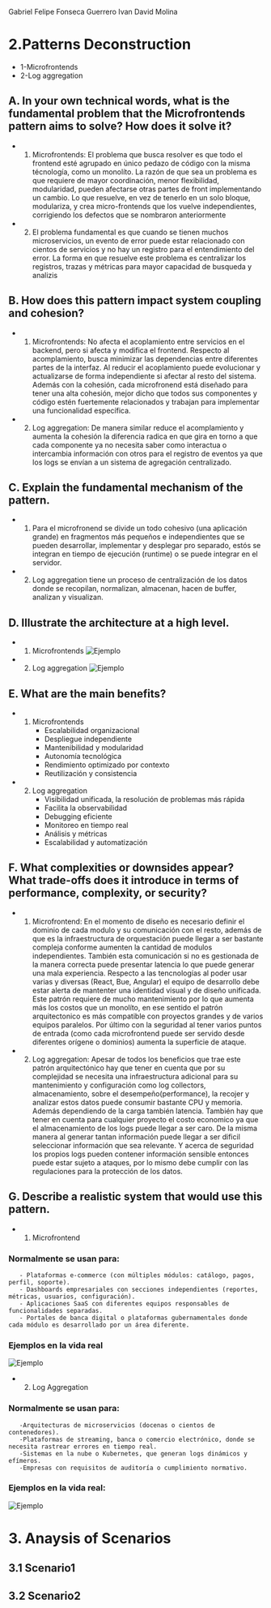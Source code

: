 Gabriel Felipe Fonseca Guerrero
Ivan David Molina
# 2.Patterns Deconstruction
- 1-Microfrontends 
- 2-Log aggregation
## A. In your own technical words, what is the fundamental problem that the Microfrontends pattern aims to solve? How does it solve it?
- 1) Microfrontends: El problema que busca resolver es que todo el frontend esté agrupado en único pedazo de código con la misma técnología, como un monolíto. La razón de que sea un problema es que requiere de mayor coordinación, menor flexibilidad, modularidad, pueden afectarse otras partes de front implementando un cambio. Lo que resuelve, en vez de tenerlo en un solo bloque, modulariza, y crea micro-frontends que los vuelve independientes, corrigiendo los defectos que se nombraron anteriormente
- 2) El problema fundamental es que cuando se tienen muchos microservicios, un evento de error puede estar relacionado con cientos de servicios y no hay un registro para el entendimiento del error. La forma en que resuelve este problema es centralizar los registros, trazas y métricas para mayor capacidad de busqueda y analizis 
## B. How does this pattern impact system coupling and cohesion? 
- 1) Microfrontends: No afecta el acoplamiento entre servicios en el backend, pero si afecta y modifica el frontend. Respecto al acomplamiento, busca minimizar las dependencias entre diferentes partes de la interfaz. Al reducir el acoplamiento puede evolucionar y actualizarse de forma independiente si afectar al resto del sistema. Además con la cohesión, cada microfronend está diseñado para tener una alta cohesión, mejor dicho que todos sus componentes y código estén fuertemente relacionados y trabajan para implementar una funcionalidad específica.
- 2) Log aggregation: De manera similar reduce el acomplamiento y aumenta la cohesión la diferencia radica en que gira en torno a que cada componente ya no necesita saber como interactua o intercambia información con otros para el registro de eventos ya que los logs se envían a un sistema de agregación centralizado.
## C. Explain the fundamental mechanism of the pattern.
- 1) Para el microfronend se divide un todo cohesivo (una aplicación grande) en fragmentos más pequeños e independientes que se pueden desarrollar, implementar y desplegar pro separado, estós se integran en tiempo de ejecución (runtime) o se puede integrar en el servidor.
- 2) Log aggregation tiene un proceso de centralización de los datos donde se recopilan, normalizan, almacenan, hacen de buffer, analizan y visualizan.
## D. Illustrate the architecture at a high level. 
- 1) Microfrontends
![Ejemplo](microfrontend.PNG)
- 2) Log aggregation
![Ejemplo](log_aggregation.PNG)
## E. What are the main benefits? 
- 1) Microfrontends
       - Escalabilidad organizacional
       - Despliegue independiente
       - Mantenibilidad y modularidad
       - Autonomía tecnológica
       - Rendimiento optimizado por contexto
       - Reutilización y consistencia
- 2) Log aggregation
       - Visibilidad unificada, la resolución de problemas más rápida
       - Facilita la observabilidad
       - Debugging eficiente
       - Monitoreo en tiempo real
       - Análisis y métricas
       - Escalabilidad y automatización 
## F. What complexities or downsides appear? What trade-offs does it introduce in terms of performance, complexity, or security? 
- 1) Microfrontend: En el momento de diseño es necesario definir el dominio de cada modulo y su comunicación con el resto, además de que es la infraestructura de orquestación puede llegar a ser bastante compleja conforme aumenten la cantidad de modulos independientes. También esta comunicación si no es gestionada de la manera correcta puede presentar latencia lo que puede generar una mala experiencia. Respecto a las tencnologías al poder usar varias y diversas (React, Bue, Angular) el equipo de desarrollo debe estar alerta de mantenter una identidad visual y de diseño unificada. Este patrón requiere de mucho mantenimiento por lo que aumenta más los costos que un monolíto, en ese sentido el patrón arquitectonico es más compatible con proyectos grandes y de varios equipos paralelos.
Por último con la seguridad al tener varios puntos de entrada (como cada microfrontend puede ser servido desde diferentes orígene o dominios) aumenta la superficie de ataque.
- 2) Log aggregation: Apesar de todos los beneficios que trae este patrón arquitectónico hay que tener en cuenta que por su complejidad se necesita una infraestructura adicional para su mantenimiento y configuración como log collectors, almacenamiento, sobre el desempeño(performance), la recojer y analizar estos datos puede consumir bastante CPU y memoria. Además dependiendo de la carga también latencia. También hay que tener en cuenta para cualquier proyecto el costo economico ya que el almacenamiento de los logs puede llegar a ser caro. De la misma manera al generar tantan información puede llegar a ser dificil seleccionar información que sea relevante. Y acerca de seguridad los propios logs pueden contener información sensible entonces puede estar sujeto a ataques, por lo mismo debe cumplir con las regulaciones para la protección de los datos. 
## G. Describe a realistic system that would use this pattern. 
- 1) Microfrontend
### Normalmente se usan para:
       - Plataformas e-commerce (con múltiples módulos: catálogo, pagos, perfil, soporte).
       - Dashboards empresariales con secciones independientes (reportes, métricas, usuarios, configuración).
       - Aplicaciones SaaS con diferentes equipos responsables de funcionalidades separadas.
       - Portales de banca digital o plataformas gubernamentales donde cada módulo es desarrollado por un área diferente.  
### Ejemplos en la vida real
![Ejemplo](microfrontend2.png)
- 2) Log Aggregation
### Normalmente se usan para:
       -Arquitecturas de microservicios (docenas o cientos de contenedores).
       -Plataformas de streaming, banca o comercio electrónico, donde se necesita rastrear errores en tiempo real.
       -Sistemas en la nube o Kubernetes, que generan logs dinámicos y efímeros.
       -Empresas con requisitos de auditoría o cumplimiento normativo.
### Ejemplos en la vida real:
![Ejemplo](log_aggregation2.PNG)
# 3. Anaysis of Scenarios
## 3.1 Scenario1 
## 3.2 Scenario2

